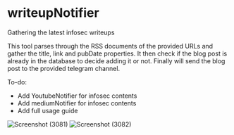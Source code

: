 # writeupNotifier
Gathering the latest infosec writeups 

This tool parses through the RSS documents of the provided URLs and gather the title, link and pubDate properties.
It then check if the blog post is already in the database to decide adding it or not.
Finally will send the blog post to the provided telegram channel.

To-do:
- Add YoutubeNotifier for infosec contents
- Add mediumNotifier for infosec contents
- Add full usage guide


![Screenshot (3081)](https://user-images.githubusercontent.com/67857068/145074798-123f1b56-02cd-471b-894f-1539911b8e5e.png)
![Screenshot (3082)](https://user-images.githubusercontent.com/67857068/145074806-17fceca2-fb5a-4d5f-83b0-5910e6cb2353.png)
